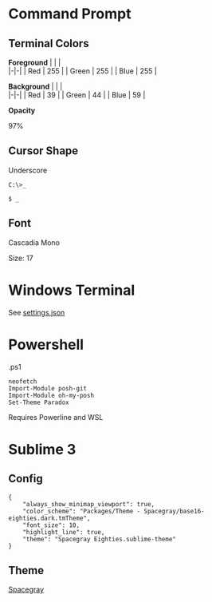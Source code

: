 # Command Prompt

## Terminal Colors
**Foreground**
| | |             
|-|-|
| Red   | 255 |
| Green | 255 |
| Blue  | 255 |

**Background**
| | |             
|-|-|
| Red   | 39  |
| Green | 44  |
| Blue  | 59  |

**Opacity**

97%

## Cursor Shape

Underscore
```
C:\>_
```

```
$ _
```

## Font

Cascadia Mono

Size: 17

# Windows Terminal

See [settings.json](https://github.com/Papr3ka/Papr3ka/tree/master/WT)

# Powershell

.ps1
```
neofetch
Import-Module posh-git
Import-Module oh-my-posh
Set-Theme Paradox
```

Requires Powerline and WSL


# Sublime 3

## Config
```
{
	"always_show_minimap_viewport": true,
	"color_scheme": "Packages/Theme - Spacegray/base16-eighties.dark.tmTheme",
	"font_size": 10,
	"highlight_line": true,
	"theme": "Spacegray Eighties.sublime-theme"
}
```

## Theme
[Spacegray](https://packagecontrol.io/packages/Theme%20-%20Spacegray)

